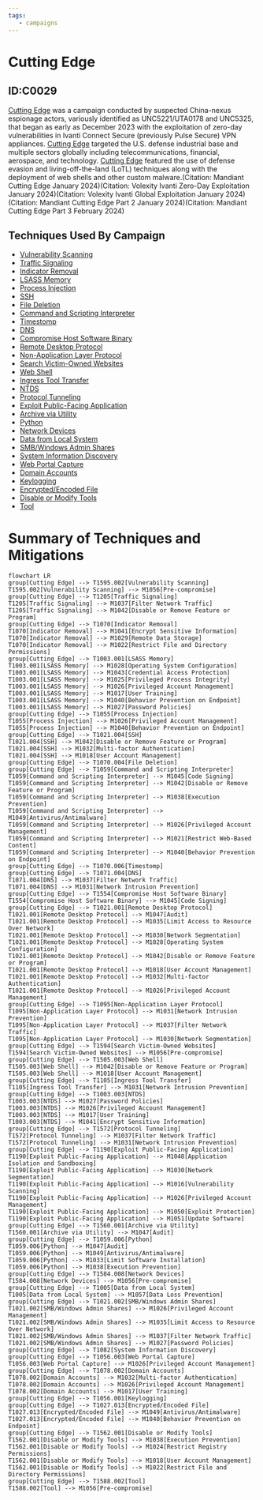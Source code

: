 ```yaml
---
tags:
   - campaigns
---
```

# Cutting Edge
## ID:C0029
[Cutting Edge](/mitre/campaigns/C0029) was a campaign conducted by suspected China-nexus espionage actors, variously identified as UNC5221/UTA0178 and UNC5325, that began as early as December 2023 with the exploitation of zero-day vulnerabilities in Ivanti Connect Secure (previously Pulse Secure) VPN appliances. [Cutting Edge](/mitre/campaigns/C0029) targeted the U.S. defense industrial base and multiple sectors globally including  telecommunications, financial, aerospace, and technology. [Cutting Edge](/mitre/campaigns/C0029) featured the use of defense evasion and living-off-the-land (LoTL) techniques along with the deployment of web shells and other custom malware.(Citation: Mandiant Cutting Edge January 2024)(Citation: Volexity Ivanti Zero-Day Exploitation January 2024)(Citation: Volexity Ivanti Global Exploitation January 2024)(Citation: Mandiant Cutting Edge Part 2 January 2024)(Citation: Mandiant Cutting Edge Part 3 February 2024)
## Techniques Used By Campaign
* [Vulnerability Scanning](techniques/T1595/002)
* [Traffic Signaling](techniques/T1205)
* [Indicator Removal](techniques/T1070)
* [LSASS Memory](techniques/T1003/001)
* [Process Injection](techniques/T1055)
* [SSH](techniques/T1021/004)
* [File Deletion](techniques/T1070/004)
* [Command and Scripting Interpreter](techniques/T1059)
* [Timestomp](techniques/T1070/006)
* [DNS](techniques/T1071/004)
* [Compromise Host Software Binary](techniques/T1554)
* [Remote Desktop Protocol](techniques/T1021/001)
* [Non-Application Layer Protocol](techniques/T1095)
* [Search Victim-Owned Websites](techniques/T1594)
* [Web Shell](techniques/T1505/003)
* [Ingress Tool Transfer](techniques/T1105)
* [NTDS](techniques/T1003/003)
* [Protocol Tunneling](techniques/T1572)
* [Exploit Public-Facing Application](techniques/T1190)
* [Archive via Utility](techniques/T1560/001)
* [Python](techniques/T1059/006)
* [Network Devices](techniques/T1584/008)
* [Data from Local System](techniques/T1005)
* [SMB/Windows Admin Shares](techniques/T1021/002)
* [System Information Discovery](techniques/T1082)
* [Web Portal Capture](techniques/T1056/003)
* [Domain Accounts](techniques/T1078/002)
* [Keylogging](techniques/T1056/001)
* [Encrypted/Encoded File](techniques/T1027/013)
* [Disable or Modify Tools](techniques/T1562/001)
* [Tool](techniques/T1588/002)

# Summary of Techniques and Mitigations
```mermaid
flowchart LR
group[Cutting Edge] --> T1595.002[Vulnerability Scanning]
T1595.002[Vulnerability Scanning] --> M1056[Pre-compromise]
group[Cutting Edge] --> T1205[Traffic Signaling]
T1205[Traffic Signaling] --> M1037[Filter Network Traffic]
T1205[Traffic Signaling] --> M1042[Disable or Remove Feature or Program]
group[Cutting Edge] --> T1070[Indicator Removal]
T1070[Indicator Removal] --> M1041[Encrypt Sensitive Information]
T1070[Indicator Removal] --> M1029[Remote Data Storage]
T1070[Indicator Removal] --> M1022[Restrict File and Directory Permissions]
group[Cutting Edge] --> T1003.001[LSASS Memory]
T1003.001[LSASS Memory] --> M1028[Operating System Configuration]
T1003.001[LSASS Memory] --> M1043[Credential Access Protection]
T1003.001[LSASS Memory] --> M1025[Privileged Process Integrity]
T1003.001[LSASS Memory] --> M1026[Privileged Account Management]
T1003.001[LSASS Memory] --> M1017[User Training]
T1003.001[LSASS Memory] --> M1040[Behavior Prevention on Endpoint]
T1003.001[LSASS Memory] --> M1027[Password Policies]
group[Cutting Edge] --> T1055[Process Injection]
T1055[Process Injection] --> M1026[Privileged Account Management]
T1055[Process Injection] --> M1040[Behavior Prevention on Endpoint]
group[Cutting Edge] --> T1021.004[SSH]
T1021.004[SSH] --> M1042[Disable or Remove Feature or Program]
T1021.004[SSH] --> M1032[Multi-factor Authentication]
T1021.004[SSH] --> M1018[User Account Management]
group[Cutting Edge] --> T1070.004[File Deletion]
group[Cutting Edge] --> T1059[Command and Scripting Interpreter]
T1059[Command and Scripting Interpreter] --> M1045[Code Signing]
T1059[Command and Scripting Interpreter] --> M1042[Disable or Remove Feature or Program]
T1059[Command and Scripting Interpreter] --> M1038[Execution Prevention]
T1059[Command and Scripting Interpreter] --> M1049[Antivirus/Antimalware]
T1059[Command and Scripting Interpreter] --> M1026[Privileged Account Management]
T1059[Command and Scripting Interpreter] --> M1021[Restrict Web-Based Content]
T1059[Command and Scripting Interpreter] --> M1040[Behavior Prevention on Endpoint]
group[Cutting Edge] --> T1070.006[Timestomp]
group[Cutting Edge] --> T1071.004[DNS]
T1071.004[DNS] --> M1037[Filter Network Traffic]
T1071.004[DNS] --> M1031[Network Intrusion Prevention]
group[Cutting Edge] --> T1554[Compromise Host Software Binary]
T1554[Compromise Host Software Binary] --> M1045[Code Signing]
group[Cutting Edge] --> T1021.001[Remote Desktop Protocol]
T1021.001[Remote Desktop Protocol] --> M1047[Audit]
T1021.001[Remote Desktop Protocol] --> M1035[Limit Access to Resource Over Network]
T1021.001[Remote Desktop Protocol] --> M1030[Network Segmentation]
T1021.001[Remote Desktop Protocol] --> M1028[Operating System Configuration]
T1021.001[Remote Desktop Protocol] --> M1042[Disable or Remove Feature or Program]
T1021.001[Remote Desktop Protocol] --> M1018[User Account Management]
T1021.001[Remote Desktop Protocol] --> M1032[Multi-factor Authentication]
T1021.001[Remote Desktop Protocol] --> M1026[Privileged Account Management]
group[Cutting Edge] --> T1095[Non-Application Layer Protocol]
T1095[Non-Application Layer Protocol] --> M1031[Network Intrusion Prevention]
T1095[Non-Application Layer Protocol] --> M1037[Filter Network Traffic]
T1095[Non-Application Layer Protocol] --> M1030[Network Segmentation]
group[Cutting Edge] --> T1594[Search Victim-Owned Websites]
T1594[Search Victim-Owned Websites] --> M1056[Pre-compromise]
group[Cutting Edge] --> T1505.003[Web Shell]
T1505.003[Web Shell] --> M1042[Disable or Remove Feature or Program]
T1505.003[Web Shell] --> M1018[User Account Management]
group[Cutting Edge] --> T1105[Ingress Tool Transfer]
T1105[Ingress Tool Transfer] --> M1031[Network Intrusion Prevention]
group[Cutting Edge] --> T1003.003[NTDS]
T1003.003[NTDS] --> M1027[Password Policies]
T1003.003[NTDS] --> M1026[Privileged Account Management]
T1003.003[NTDS] --> M1017[User Training]
T1003.003[NTDS] --> M1041[Encrypt Sensitive Information]
group[Cutting Edge] --> T1572[Protocol Tunneling]
T1572[Protocol Tunneling] --> M1037[Filter Network Traffic]
T1572[Protocol Tunneling] --> M1031[Network Intrusion Prevention]
group[Cutting Edge] --> T1190[Exploit Public-Facing Application]
T1190[Exploit Public-Facing Application] --> M1048[Application Isolation and Sandboxing]
T1190[Exploit Public-Facing Application] --> M1030[Network Segmentation]
T1190[Exploit Public-Facing Application] --> M1016[Vulnerability Scanning]
T1190[Exploit Public-Facing Application] --> M1026[Privileged Account Management]
T1190[Exploit Public-Facing Application] --> M1050[Exploit Protection]
T1190[Exploit Public-Facing Application] --> M1051[Update Software]
group[Cutting Edge] --> T1560.001[Archive via Utility]
T1560.001[Archive via Utility] --> M1047[Audit]
group[Cutting Edge] --> T1059.006[Python]
T1059.006[Python] --> M1047[Audit]
T1059.006[Python] --> M1049[Antivirus/Antimalware]
T1059.006[Python] --> M1033[Limit Software Installation]
T1059.006[Python] --> M1038[Execution Prevention]
group[Cutting Edge] --> T1584.008[Network Devices]
T1584.008[Network Devices] --> M1056[Pre-compromise]
group[Cutting Edge] --> T1005[Data from Local System]
T1005[Data from Local System] --> M1057[Data Loss Prevention]
group[Cutting Edge] --> T1021.002[SMB/Windows Admin Shares]
T1021.002[SMB/Windows Admin Shares] --> M1026[Privileged Account Management]
T1021.002[SMB/Windows Admin Shares] --> M1035[Limit Access to Resource Over Network]
T1021.002[SMB/Windows Admin Shares] --> M1037[Filter Network Traffic]
T1021.002[SMB/Windows Admin Shares] --> M1027[Password Policies]
group[Cutting Edge] --> T1082[System Information Discovery]
group[Cutting Edge] --> T1056.003[Web Portal Capture]
T1056.003[Web Portal Capture] --> M1026[Privileged Account Management]
group[Cutting Edge] --> T1078.002[Domain Accounts]
T1078.002[Domain Accounts] --> M1032[Multi-factor Authentication]
T1078.002[Domain Accounts] --> M1026[Privileged Account Management]
T1078.002[Domain Accounts] --> M1017[User Training]
group[Cutting Edge] --> T1056.001[Keylogging]
group[Cutting Edge] --> T1027.013[Encrypted/Encoded File]
T1027.013[Encrypted/Encoded File] --> M1049[Antivirus/Antimalware]
T1027.013[Encrypted/Encoded File] --> M1040[Behavior Prevention on Endpoint]
group[Cutting Edge] --> T1562.001[Disable or Modify Tools]
T1562.001[Disable or Modify Tools] --> M1038[Execution Prevention]
T1562.001[Disable or Modify Tools] --> M1024[Restrict Registry Permissions]
T1562.001[Disable or Modify Tools] --> M1018[User Account Management]
T1562.001[Disable or Modify Tools] --> M1022[Restrict File and Directory Permissions]
group[Cutting Edge] --> T1588.002[Tool]
T1588.002[Tool] --> M1056[Pre-compromise]
```